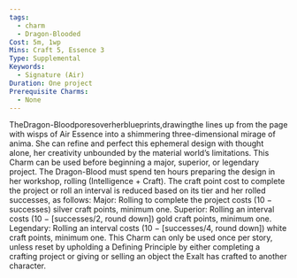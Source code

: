 ```yaml
---
tags:
  - charm
  - Dragon-Blooded
Cost: 5m, 1wp
Mins: Craft 5, Essence 3
Type: Supplemental
Keywords:
  - Signature (Air)
Duration: One project
Prerequisite Charms:
  - None
---
```

TheDragon-Bloodporesoverherblueprints,drawingthe lines up from the page with wisps of Air Essence into a shimmering three-dimensional mirage of anima. She can refine and perfect this ephemeral design with thought alone, her creativity unbounded by the material world’s limitations. This Charm can be used before beginning a major, superior, or legendary project. The Dragon-Blood must spend ten hours preparing the design in her workshop, rolling (Intelligence + Craft). The craft point cost to complete the project or roll an interval is reduced based on its tier and her rolled successes, as follows: Major: Rolling to complete the project costs (10 − successes) silver craft points, minimum one. Superior: Rolling an interval costs (10 − [successes/2, round down]) gold craft points, minimum one. Legendary: Rolling an interval costs (10 − [successes/4, round down]) white craft points, minimum one. This Charm can only be used once per story, unless reset by upholding a Defining Principle by either completing a crafting project or giving or selling an object the Exalt has crafted to another character.